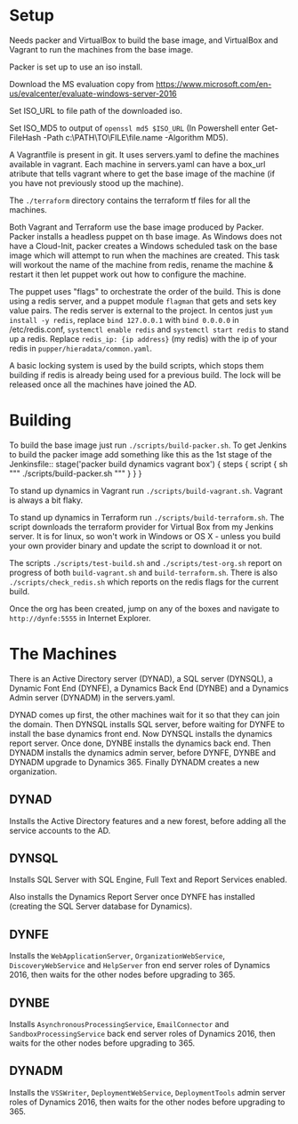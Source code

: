 Setup
=====

Needs packer and VirtualBox to build the base image, and VirtualBox and Vagrant to run the machines from the base image.

Packer is set up to use an iso install.

Download the MS evaluation copy from https://www.microsoft.com/en-us/evalcenter/evaluate-windows-server-2016

Set ISO_URL to file path of the downloaded iso.

Set ISO_MD5 to output of `openssl md5 $ISO_URL` (In Powershell enter Get-FileHash -Path c:\PATH\TO\FILE\file.name -Algorithm MD5).

A Vagrantfile is present in git. It uses servers.yaml to define the machines available in vagrant. Each machine in servers.yaml can have a box_url atribute that tells vagrant where to get the base image of the machine (if you have not previously stood up the machine).

The `./terraform` directory contains the terraform tf files for all the machines.

Both Vagrant and Terraform use the base image produced by Packer. Packer installs a headless puppet on th base image. As Windows does not have a Cloud-Init, packer creates a Windows scheduled task on the base image which will attempt to run when the machines are created. This task will workout the name of the machine from redis, rename the machine & restart it then let puppet work out how to configure the machine. 

The puppet uses "flags" to orchestrate the order of the build. This is done using a redis server, and a puppet module `flagman` that gets and sets key value pairs. The redis server is external to the project. In centos just `yum install -y redis`, replace `bind 127.0.0.1` with `bind 0.0.0.0` in /etc/redis.conf, `systemctl enable redis` and `systemctl start redis` to stand up a redis. Replace `redis_ip: {ip address}` (my redis) with the ip of your redis in `pupper/hieradata/common.yaml`.

A basic locking system is used by the build scripts, which stops them building if redis is already being used for a previous build. The lock will be released once all the machines have joined the AD.

Building
========

To build the base image just run `./scripts/build-packer.sh`. To get Jenkins to build the packer image add something like this as the 1st stage of the Jenkinsfile::
    stage('packer build dynamics vagrant box') {
      steps {
        script {
          sh """
            ./scripts/build-packer.sh
          """
        }
      }
    }

To stand up dynamics in Vagrant run `./scripts/build-vagrant.sh`. Vagrant is always a bit flaky.

To stand up dynamics in Terraform run `./scripts/build-terraform.sh`. The script downloads the terraform provider for Virtual Box from my Jenkins server. It is for linux, so won't work in Windows or OS X - unless you build your own provider binary and update the script to download it or not.

The scripts `./scripts/test-build.sh` and `./scripts/test-org.sh` report on progress of both `build-vagrant.sh` and `build-terraform.sh`. There is also `./scripts/check_redis.sh` which reports on the redis flags for the current build.

Once the org has been created, jump on any of the boxes and navigate to `http://dynfe:5555` in Internet Explorer.

The Machines
============

There is an Active Directory server (DYNAD), a SQL server (DYNSQL), a Dynamic Font End (DYNFE), a Dynamics Back End (DYNBE) and a Dynamics Admin server (DYNADM) in the servers.yaml.

DYNAD comes up first, the other machines wait for it so that they can join the domain. Then DYNSQL installs SQL server, before waiting for DYNFE to install the base dynamics front end. Now DYNSQL installs the dynamics report server. Once done, DYNBE installs the dynamics back end. Then DYNADM installs the dynamics admin server, before DYNFE, DYNBE and DYNADM upgrade to Dynamics 365. Finally DYNADM creates a new organization.

DYNAD
-----

Installs the Active Directory features and a new forest, before adding all the service accounts to the AD.

DYNSQL
------

Installs SQL Server with SQL Engine, Full Text and Report Services enabled.

Also installs the Dynamics Report Server once DYNFE has installed (creating the SQL Server database for Dynamics).

DYNFE
-----

Installs the `WebApplicationServer`, `OrganizationWebService`, `DiscoveryWebService` and `HelpServer` fron end server roles of Dynamics 2016, then waits for the other nodes before upgrading to 365.

DYNBE
-----

Installs `AsynchronousProcessingService`, `EmailConnector` and `SandboxProcessingService` back end  server roles of Dynamics 2016, then waits for the other nodes before upgrading to 365.

DYNADM
------

Installs the `VSSWriter`, `DeploymentWebService`, `DeploymentTools` admin server roles of Dynamics 2016, then waits for the other nodes before upgrading to 365.
